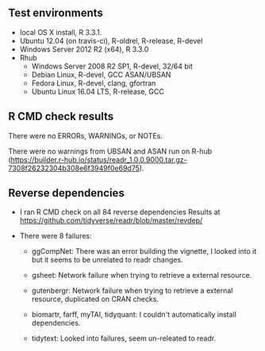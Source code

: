 ## Test environments
* local OS X install, R 3.3.1.
* Ubuntu 12.04 (on travis-ci), R-oldrel, R-release, R-devel
* Windows Server 2012 R2 (x64), R 3.3.0
* Rhub
  * Windows Server 2008 R2 SP1, R-devel, 32/64 bit
  * Debian Linux, R-devel, GCC ASAN/UBSAN
  * Fedora Linux, R-devel, clang, gfortran
  * Ubuntu Linux 16.04 LTS, R-release, GCC

## R CMD check results
There were no ERRORs, WARNINGs, or NOTEs.

There were no warnings from UBSAN and ASAN run on R-hub
(https://builder.r-hub.io/status/readr_1.0.0.9000.tar.gz-7308f26232304b308e6f3949f0e69d75).

## Reverse dependencies

* I ran R CMD check on all 84 reverse dependencies
  Results at https://github.com/tidyverse/readr/blob/master/revdep/

* There were 8 failures:

  * ggCompNet: There was an error building the vignette, I looked into it but
    it seems to be unrelated to readr changes.

  * gsheet: Network failure when trying to retrieve a external resource.

  * gutenbergr: Network failure when trying to retrieve a external resource, duplicated on CRAN checks.

  * biomartr, farff, myTAI, tidyquant: I couldn't automatically install dependencies.

  * tidytext: Looked into failures, seem un-releated to readr.

